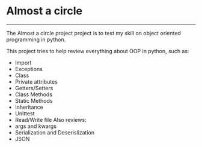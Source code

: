 # Almost a circle
---
The Almost a circle project project is to test my skill on object oriented programming in python.

This project tries to help review everything about OOP in python, such as:
- Import
- Exceptions
- Class
- Private attributes
- Getters/Setters
- Class Methods
- Static Methods
- Inheritance
- Unittest
- Read/Write file
Also reviews:
- args and kwargs
- Serialization and Deserislization
- JSON

